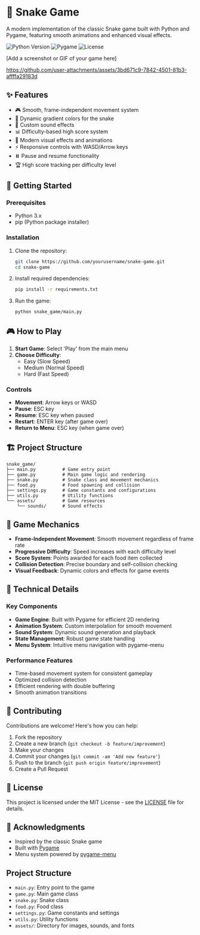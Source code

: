 # 🐍 Snake Game

A modern implementation of the classic Snake game built with Python and Pygame, featuring smooth animations and enhanced visual effects.

![Python Version](https://img.shields.io/badge/python-3.x-blue.svg)
![Pygame](https://img.shields.io/badge/pygame-2.x-red.svg)
![License](https://img.shields.io/badge/license-MIT-green.svg)

[Add a screenshot or GIF of your game here]


https://github.com/user-attachments/assets/3bd671c9-7842-4501-81b3-affffa29183d


## ✨ Features

- 🎮 Smooth, frame-independent movement system
- 🌈 Dynamic gradient colors for the snake
- 🎵 Custom sound effects
- 📊 Difficulty-based high score system
- 🎨 Modern visual effects and animations
- ⚡ Responsive controls with WASD/Arrow keys
- ⏸️ Pause and resume functionality
- 🏆 High score tracking per difficulty level

## 🚀 Getting Started

### Prerequisites

- Python 3.x
- pip (Python package installer)

### Installation

1. Clone the repository:
   ```bash
   git clone https://github.com/yourusername/snake-game.git
   cd snake-game
   ```

2. Install required dependencies:
   ```bash
   pip install -r requirements.txt
   ```

3. Run the game:
   ```bash
   python snake_game/main.py
   ```

## 🎮 How to Play

1. **Start Game**: Select 'Play' from the main menu
2. **Choose Difficulty**:
   - Easy (Slow Speed)
   - Medium (Normal Speed)
   - Hard (Fast Speed)

### Controls

- **Movement**: Arrow keys or WASD
- **Pause**: ESC key
- **Resume**: ESC key when paused
- **Restart**: ENTER key (after game over)
- **Return to Menu**: ESC key (when game over)

## 🏗️ Project Structure

```
snake_game/
├── main.py          # Game entry point
├── game.py          # Main game logic and rendering
├── snake.py         # Snake class and movement mechanics
├── food.py          # Food spawning and collision
├── settings.py      # Game constants and configurations
├── utils.py         # Utility functions
└── assets/          # Game resources
    └── sounds/      # Sound effects
```

## 🎯 Game Mechanics

- **Frame-Independent Movement**: Smooth movement regardless of frame rate
- **Progressive Difficulty**: Speed increases with each difficulty level
- **Score System**: Points awarded for each food item collected
- **Collision Detection**: Precise boundary and self-collision checking
- **Visual Feedback**: Dynamic colors and effects for game events

## 🔧 Technical Details

### Key Components

- **Game Engine**: Built with Pygame for efficient 2D rendering
- **Animation System**: Custom interpolation for smooth movement
- **Sound System**: Dynamic sound generation and playback
- **State Management**: Robust game state handling
- **Menu System**: Intuitive menu navigation with pygame-menu

### Performance Features

- Time-based movement system for consistent gameplay
- Optimized collision detection
- Efficient rendering with double buffering
- Smooth animation transitions

## 🤝 Contributing

Contributions are welcome! Here's how you can help:

1. Fork the repository
2. Create a new branch (`git checkout -b feature/improvement`)
3. Make your changes
4. Commit your changes (`git commit -am 'Add new feature'`)
5. Push to the branch (`git push origin feature/improvement`)
6. Create a Pull Request

## 📝 License

This project is licensed under the MIT License - see the [LICENSE](LICENSE) file for details.

## 🙏 Acknowledgments

- Inspired by the classic Snake game
- Built with [Pygame](https://www.pygame.org/)
- Menu system powered by [pygame-menu](https://pygame-menu.readthedocs.io/)



## Project Structure

- `main.py`: Entry point to the game
- `game.py`: Main game class
- `snake.py`: Snake class
- `food.py`: Food class
- `settings.py`: Game constants and settings
- `utils.py`: Utility functions
- `assets/`: Directory for images, sounds, and fonts 
